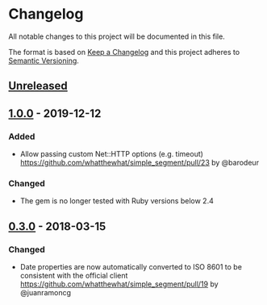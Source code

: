# Changelog
All notable changes to this project will be documented in this file.

The format is based on [Keep a Changelog](http://keepachangelog.com/en/1.0.0/)
and this project adheres to [Semantic Versioning](http://semver.org/spec/v2.0.0.html).

## [Unreleased]

## [1.0.0] - 2019-12-12

### Added
- Allow passing custom Net::HTTP options (e.g. timeout) https://github.com/whatthewhat/simple_segment/pull/23 by @barodeur

### Changed
- The gem is no longer tested with Ruby versions below 2.4

## [0.3.0] - 2018-03-15

### Changed
- Date properties are now automatically converted to ISO 8601 to be consistent with the official client https://github.com/whatthewhat/simple_segment/pull/19 by @juanramoncg

[Unreleased]: https://github.com/whatthewhat/simple_segment/compare/v1.0.0...HEAD
[1.0.0]: https://github.com/whatthewhat/simple_segment/compare/v0.3.0...v1.0.0
[0.3.0]: https://github.com/whatthewhat/simple_segment/compare/v0.2.1...v0.3.0
[0.2.1]: https://github.com/whatthewhat/simple_segment/compare/v0.2.0...v0.2.1
[0.2.0]: https://github.com/whatthewhat/simple_segment/compare/v0.1.1...v0.2.0
[0.1.1]: https://github.com/whatthewhat/simple_segment/compare/v0.1.0...v0.1.1
[0.1.0]: https://github.com/whatthewhat/simple_segment/compare/2d62f07a1df8388000b0b5a20331409132d05ad3...v0.1.0
